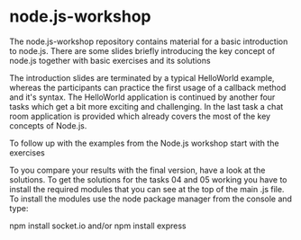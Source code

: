 node.js-workshop
================

The node.js-workshop repository contains material for a basic introduction to node.js. There are some slides briefly introducing the key concept of node.js together with basic exercises and its solutions

The introduction slides are terminated by a typical HelloWorld example, whereas the participants can practice the first usage of a callback method and it's syntax. The HelloWorld application is continued by another four tasks which get a bit more exciting and challenging. In the last task a chat room application is provided which already covers the most of the key concepts of Node.js.

To follow up with the examples from the Node.js workshop start with the exercises

To you compare your results with the final version, have a look at the solutions. To get the solutions for the tasks 04 and 05 working you have to install the required modules that you can see at the top of the main .js file. To install the modules use the node package manager from the console and type:

npm install socket.io
and/or
npm install express
